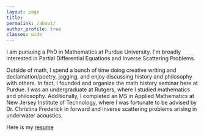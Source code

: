 ```yaml
---
layout: page
title: 
permalink: /about/
author_profile: true
classes: wide
---
```


  
  
  
    
    
 I am pursuing a PhD in Mathematics at Purdue University. I'm broadly interested in Partial Differential Equations and Inverse Scattering Problems.

Outside of math, I spend a bunch of time doing creative writing and declamation/poetry, jogging, and enjoy discussing history and philosophy with others. In fact, I founded and organize the math history seminar here at Purdue. I was an undergraduate at Rutgers, where I studied mathematics and philosophy. Additionally, I completed an MS in Applied Mathematics at New Jersey Institute of Technology, where I was fortunate to be advised by Dr. Christina Frederick in forward and inverse scattering problems arising in underwater acoustics. 

Here is my <a href="https://obiorag.github.io/files/General_s_Industry_Resume.pdf" target="_blank">resume</a>

